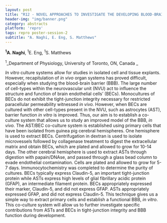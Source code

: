 ```yaml
---
layout: post
title: "R12 - NOVEL APPROACHES TO INVESTIGATE THE DEVELOPING BLOOD-BRAIN BARRIER"
header-img: "img/banner.png"
category: abstracts
platform: 'repro'
tags: repro poster-session-2
subtitle: "A. Naghi, E. Eng, S. Matthews"
---
```

__<sup>1</sup>A. Naghi__, <sup>1</sup>E. Eng, <sup>1</sup>S. Matthews

<sup>1</sup>_Department of Physiology, University of Toronto, ON, Canada _

_In vitro_ culture systems allow for studies in isolated cell and tissue
explants. However, recapitulation of _in vivo_ organ systems has proved
difficult, especially when studying the blood-brain barrier (BBB). The
large number of cell-types within the neurovascular unit (NVU) act to
influence the structure and function of brain endothelial cells’ (BECs).
Monocultures of BECs do not exhibit the tight-junction integrity
necessary for restricted paracellular permeability witnessed _in vivo._
However, when BECs are cultured with other cell-types present in the
NVU, such as astrocytes (AST), barrier function _in vitro_ is improved.
Thus, our aim is to establish a co-culture system that allows us to
study an improved model of the BBB, _in vivo._ The AST/BEC co-culture
system is established using primary cells that have been isolated from
guinea pig cerebral hemispheres. One hemisphere is used to extract BECs.
Centrifugation in dextran is used to isolate microvessels followed by
collagenase treatment to digest the extracellular matrix and obtain
BECs, which are plated and allowed to grow for 10-14 days. The other
cerebral hemisphere is used to extract ASTs through digestion with
papain/DNAse, and passed through a glass bead column to evade
endothelial contamination. Cells are plated and allowed to grow for 5-7
days. Immunocytochemistry was completed to determine the purity of
cultures. BECs typically express Claudin-5, an important tight-junction
protein while ASTs express high levels of glial fibrillary acidic
protein (GFAP), an intermediate filament protein. BECs appropriately
expressed their marker, Claudin-5, and did not express GFAP. ASTs
appropriately expressed GFAP, and did not express Claudin-5. This
technique gives us a simple way to extract primary cells and establish a
functional BBB, _in vitro_. This co-culture system will allow us to
further investigate specific contributions from ASTs and BECs in
tight-junction integrity and BBB function during development.
